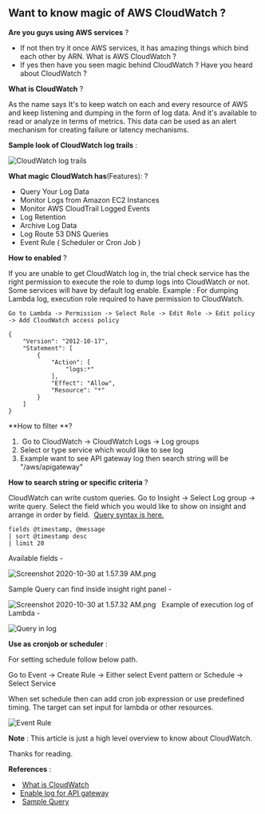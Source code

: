 ## Want to know magic of AWS CloudWatch ?

**Are you guys using AWS services** ? 


- If not then try it once AWS services, it has amazing things which bind each other by ARN. 
What is AWS CloudWatch ? 
- If yes then have you seen magic behind CloudWatch ? Have you heard about CloudWatch ?

**What is CloudWatch** ? 

As the name says It's to keep watch on each and every resource of AWS and keep listening and dumping in the form of log data. And it's available to read or analyze in terms of metrics. This data can be used as an alert mechanism for creating failure or latency mechanisms.

**Sample look of CloudWatch log trails** : 

![CloudWatch log trails](https://cdn.hashnode.com/res/hashnode/image/upload/v1603830364835/i3XC7BXvd.png)

**What magic CloudWatch has**(Features): ? 

- Query Your Log Data  
- Monitor Logs from Amazon EC2 Instances  
- Monitor AWS CloudTrail Logged Events  
- Log Retention  
- Archive Log Data  
- Log Route 53 DNS Queries  
- Event Rule ( Scheduler or Cron Job )

**How to enabled** ? 

If you are unable to get CloudWatch log in, the trial check service has the right permission to execute the role to dump logs into CloudWatch or not. Some services will have by default log enable. 
Example : For dumping Lambda log, execution role required to have permission to CloudWatch.  

`Go to Lambda -> Permission -> Select Role -> Edit Role -> Edit policy -> Add CloudWatch access policy`
```
{
    "Version": "2012-10-17",
    "Statement": [
        {
            "Action": [
                "logs:*"
            ],
            "Effect": "Allow",
            "Resource": "*"
        }
    ]
}

```

**How to filter **? 

1.  Go to CloudWatch -> CloudWatch Logs -> Log groups
2. Select or type service which would like to see log 
3. Example want to see API gateway log then search string will be "/aws/apigateway"

**How to search string or specific criteria** ?

CloudWatch can write custom queries. Go to Insight -> Select Log group -> write query. Select the field which you would like to show on insight and arrange in order by field.  [Query syntax is here.](https://docs.amazonaws.cn/en_us/AmazonCloudWatch/latest/logs/CWL_QuerySyntax.html) 
```
fields @timestamp, @message
| sort @timestamp desc
| limit 20
```
Available fields - 

![Screenshot 2020-10-30 at 1.57.39 AM.png](https://cdn.hashnode.com/res/hashnode/image/upload/v1604003286624/iUSnpQPhD.png)

Sample Query can find inside insight right panel -

![Screenshot 2020-10-30 at 1.57.32 AM.png](https://cdn.hashnode.com/res/hashnode/image/upload/v1604003307558/dd1PWYc1x.png)
 
Example of execution log of Lambda - 

![Query in log](https://cdn.hashnode.com/res/hashnode/image/upload/v1604003439232/VB3wfAcco.png)

**Use as cronjob or scheduler** :

For setting schedule follow below path. 

Go to Event -> Create Rule -> Either select Event pattern or Schedule -> Select Service 

When set schedule then can add cron job expression or use predefined timing. The target can set input for lambda or other resources. 

![Event Rule](https://cdn.hashnode.com/res/hashnode/image/upload/v1604003678299/tIECeZ3c5.png)

**Note** : This article is just a high level overview to know about CloudWatch. 

Thanks for reading. 

**References** : 
-  [What is CloudWatch](https://docs.aws.amazon.com/AmazonCloudWatch/latest/logs/WhatIsCloudWatchLogs.html) 
- [Enable log for API gateway ](https://aws.amazon.com/premiumsupport/knowledge-center/api-gateway-cloudwatch-logs/) 
-  [Sample Query](https://docs.amazonaws.cn/en_us/AmazonCloudWatch/latest/logs/CWL_AnalyzeLogData_RunSampleQuery.html) 